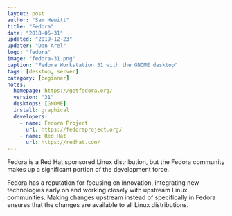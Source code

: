 ```yaml
---
layout: post
author: "Sam Hewitt"
title: "Fedora"
date: "2018-05-31"
updated: "2019-12-23"
updater: "Dan Arel"
logo: "fedora"
image: "fedora-31.png"
caption: "Fedora Workstation 31 with the GNOME desktop"
tags: [desktop, server]
category: [beginner]
notes:
  homepage: https://getfedora.org/
  version: "31"
  desktops: [GNOME]
  install: graphical
  developers:
    - name: Fedora Project
      url: https://fedoraproject.org/
    - name: Red Hat
      url: https://redhat.com/
---
```


Fedora is a Red Hat sponsored Linux distribution, but the Fedora community makes up a significant portion of the development force.

Fedora has a reputation for focusing on innovation, integrating new technologies early on and working closely with upstream Linux communities. Making changes upstream instead of specifically in Fedora ensures that the changes are available to all Linux distributions.
